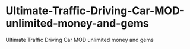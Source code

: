 # Ultimate-Traffic-Driving-Car-MOD-unlimited-money-and-gems
Ultimate Traffic Driving Car MOD unlimited money and gems
